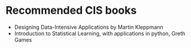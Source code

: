 # Recommended CIS books
* Designing Data-Intensive Applications by Martin Kleppmann
* Introduction to Statistical Learning, with applications in python, Greth Games
